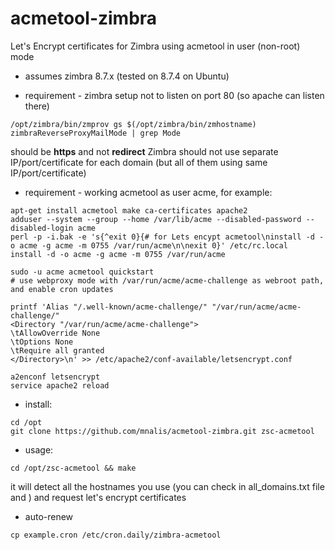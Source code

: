 # acmetool-zimbra
Let's Encrypt certificates for Zimbra using acmetool in user (non-root) mode
* assumes zimbra 8.7.x (tested on 8.7.4 on Ubuntu)

* requirement - zimbra setup not to listen on port 80 (so apache can listen there)
~~~
/opt/zimbra/bin/zmprov gs $(/opt/zimbra/bin/zmhostname) zimbraReverseProxyMailMode | grep Mode
~~~
should be **https** and not **redirect**
Zimbra should not use separate IP/port/certificate for each domain (but all of them using same IP/port/certificate)

* requirement - working acmetool as user acme, for example:
~~~
apt-get install acmetool make ca-certificates apache2
adduser --system --group --home /var/lib/acme --disabled-password --disabled-login acme
perl -p -i.bak -e 's{^exit 0}{# for Lets encypt acmetool\ninstall -d -o acme -g acme -m 0755 /var/run/acme\n\nexit 0}' /etc/rc.local
install -d -o acme -g acme -m 0755 /var/run/acme

sudo -u acme acmetool quickstart 
# use webproxy mode with /var/run/acme/acme-challenge as webroot path, and enable cron updates

printf 'Alias "/.well-known/acme-challenge/" "/var/run/acme/acme-challenge/"
<Directory "/var/run/acme/acme-challenge">
\tAllowOverride None
\tOptions None
\tRequire all granted
</Directory>\n' >> /etc/apache2/conf-available/letsencrypt.conf

a2enconf letsencrypt
service apache2 reload
~~~



* install:
~~~
cd /opt
git clone https://github.com/mnalis/acmetool-zimbra.git zsc-acmetool
~~~

* usage:
~~~
cd /opt/zsc-acmetool && make
~~~
it will detect all the hostnames you use (you can check in all_domains.txt file and ) and request let's encrypt certificates

* auto-renew
~~~
cp example.cron /etc/cron.daily/zimbra-acmetool
~~~
